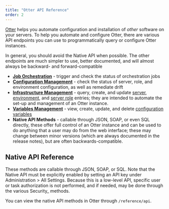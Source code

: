 ```yaml
---
title: "Otter API Reference"
order: 2
---
```


[Otter](/docs/otter/overview) helps you automate configuration and installation of *other* software on your servers. To help you automate and configure Otter, there are various API endpoints you can use to programmatically query or configure Otter instances.

In general, you should avoid the Native API when possible. The other endpoints are much simpler to use, better documented, and will almost always be backward- and forward-compatible


- **[Job Orchestration](/docs/otter/reference/api/jobs)** - trigger and check the status of orchestration jobs
- **[Configuration Management](/docs/otter/reference/api/configuration-management)** - check the status of server, role, and environment configuration, as well as remediate drift
- **[Infrastructure Management](/docs/otter/reference/api/infrastructure)** - query, create, and update [server](/docs/otter/connecting-to-your-servers-with-otter/otter-servers-in-otter), [environment](/docs/otter/connecting-to-your-servers-with-otter/otter-modeling-infrastructure-environments), and
[server role](/docs/otter/connecting-to-your-servers-with-otter/otter-modeling-infrastructure-server-roles) entries; they are intended to automate the set-up and management of an Otter instance.
- **[Variables Management](/docs/otter/reference/api/variables)** - view, create, update, and delete [configuration variables](/docs/otter/reference/api/variables#endpoint-specification)
- **Native API Methods** - callable through JSON, SOAP, or even SQL directly, these offer full control of an Otter instance and can be used to do anything that a user may do from the web interface; these may change between minor versions (which are always documented in the release notes), but are often backwards-compatible.

## Native API Reference 

These methods are callable through JSON, SOAP, or SQL. Note that the Native API must be explicitly enabled by setting an API key under Administration > All Settings. Because this is a low-level API, specific user or task authorization is not performed, and if needed, may be done through the various Security_ methods.

You can view the native API methods in Otter through `/reference/api`.